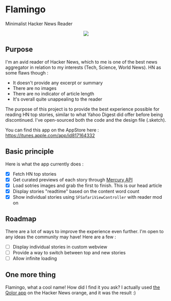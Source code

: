 # Flamingo
Minimalist Hacker News Reader

<p align="center">
  <img src="https://i.imgur.com/rYp9ajL.png" style="max-height:400px;">
</p>

## Purpose
I'm an avid reader of Hacker News, which to me is one of the best news aggregator in relation to my interests (Tech, Science, World News). HN as some flaws though :
- It doesn't provide any excerpt or summary
- There are no images
- There are no indicator of article length
- It's overall quite unappealing to the reader

The purpose of this project is to provide the best experience possible for reading HN top stories, similar to what Yahoo Digest did offer before being discontinued. I've open-sourced both the code and the design file (.sketch).

You can find this app on the AppStore here : https://itunes.apple.com/app/id817164332

## Basic principle
Here is what the app currently does :
- [x] Fetch HN top stories
- [x] Get curated previews of each story through [Mercury API](https://mercury.postlight.com/)
- [x] Load sotries images and grab the first to finish. This is our head article
- [x] Display stories "readtime" based on the content word count
- [x] Show individual stories using `SFSafariViewController` with reader mod on

## Roadmap
There are a lot of ways to improve the experience even further. I'm open to any ideas the community may have!
Here are a few :
- [ ] Display individual stories in custom webview
- [ ] Provide a way to switch between top and new stories
- [ ] Allow infinite loading

## One more thing
Flamingo, what a cool name! How did I find it you ask? I actually used [the Qolor app](https://itunes.apple.com/app/id973492333) on the Hacker News orange, and it was the result :)
